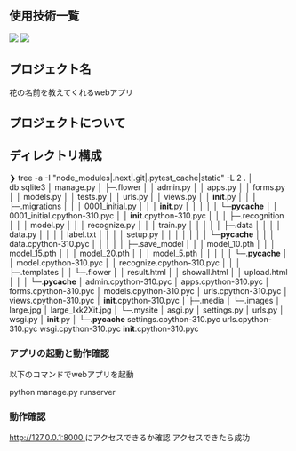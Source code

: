 <div id="top"></div>

## 使用技術一覧

<p style="display: inline">
  <!-- バックエンドのフレームワーク一覧 -->
  <img src="https://img.shields.io/badge/-Django-092E20.svg?logo=django&style=for-the-badge">
  <!-- バックエンドの言語一覧 -->
  <img src="https://img.shields.io/badge/-Python-F2C63C.svg?logo=python&style=for-the-badge">

<!-- プロジェクト名を記載 -->
  
## プロジェクト名

花の名前を教えてくれるwebアプリ

<!-- プロジェクトについて -->

## プロジェクトについて

## ディレクトリ構成

<!-- Treeコマンドを使ってディレクトリ構成を記載 -->

❯ tree -a -I "node_modules|.next|.git|.pytest_cache|static" -L 2
.
│  db.sqlite3
│  manage.py
│
├─.flower
│  │  admin.py
│  │  apps.py
│  │  forms.py
│  │  models.py
│  │  tests.py
│  │  urls.py
│  │  views.py
│  │  __init__.py
│  │
│  ├─.migrations
│  │  │  0001_initial.py
│  │  │  __init__.py
│  │  │
│  │  └─__pycache__
│  │          0001_initial.cpython-310.pyc
│  │          __init__.cpython-310.pyc
│  │
│  ├─.recognition
│  │  │  model.py
│  │  │  recognize.py
│  │  │  train.py
│  │  │
│  │  ├─.data
│  │  │  │  data.py
│  │  │  │  label.txt
│  │  │  │  setup.py
│  │  │  │
│  │  │  └─__pycache__
│  │  │          data.cpython-310.pyc
│  │  │
│  │  ├─.save_model
│  │  │      model_10.pth
│  │  │      model_15.pth
│  │  │      model_20.pth
│  │  │      model_5.pth
│  │  │
│  │  └─.__pycache__
│  │          model.cpython-310.pyc
│  │          recognize.cpython-310.pyc
│  │
│  ├─.templates
│  │  └─.flower
│  │          result.html
│  │          showall.html
│  │          upload.html
│  │
│  └─.__pycache__
│          admin.cpython-310.pyc
│          apps.cpython-310.pyc
│          forms.cpython-310.pyc
│          models.cpython-310.pyc
│          urls.cpython-310.pyc
│          views.cpython-310.pyc
│          __init__.cpython-310.pyc
│
├─.media
│  └─.images
│          large.jpg
│          large_Ixk2Xit.jpg
│
└─.mysite
    │  asgi.py
    │  settings.py
    │  urls.py
    │  wsgi.py
    │  __init__.py
    │
    └─.__pycache__
            settings.cpython-310.pyc
            urls.cpython-310.pyc
            wsgi.cpython-310.pyc
            __init__.cpython-310.pyc

### アプリの起動と動作確認

以下のコマンドでwebアプリを起動

python manage.py runserver

### 動作確認

[http://127.0.0.1:8000 ](http://127.0.0.1:8000/flower/upload)にアクセスできるか確認
アクセスできたら成功
